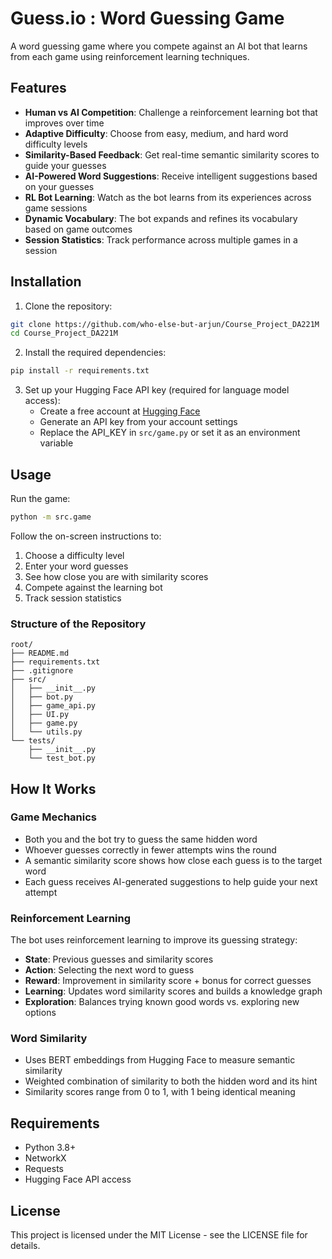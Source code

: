 # Guess.io : Word Guessing Game

A word guessing game where you compete against an AI bot that learns from each game using reinforcement learning techniques.

## Features

- **Human vs AI Competition**: Challenge a reinforcement learning bot that improves over time
- **Adaptive Difficulty**: Choose from easy, medium, and hard word difficulty levels
- **Similarity-Based Feedback**: Get real-time semantic similarity scores to guide your guesses
- **AI-Powered Word Suggestions**: Receive intelligent suggestions based on your guesses
- **RL Bot Learning**: Watch as the bot learns from its experiences across game sessions
- **Dynamic Vocabulary**: The bot expands and refines its vocabulary based on game outcomes
- **Session Statistics**: Track performance across multiple games in a session

## Installation

1. Clone the repository:
```bash
git clone https://github.com/who-else-but-arjun/Course_Project_DA221M
cd Course_Project_DA221M
```

2. Install the required dependencies:
```bash
pip install -r requirements.txt
```

3. Set up your Hugging Face API key (required for language model access):
   - Create a free account at [Hugging Face](https://huggingface.co/)
   - Generate an API key from your account settings
   - Replace the API_KEY in `src/game.py` or set it as an environment variable

## Usage

Run the game:
```bash
python -m src.game
```

Follow the on-screen instructions to:
1. Choose a difficulty level
2. Enter your word guesses
3. See how close you are with similarity scores
4. Compete against the learning bot
5. Track session statistics

### Structure of the Repository
```
root/
├── README.md
├── requirements.txt
├── .gitignore
├── src/
│   ├── __init__.py
│   ├── bot.py
│   ├── game_api.py
│   ├── UI.py
│   ├── game.py
│   └── utils.py
└── tests/
    ├── __init__.py
    └── test_bot.py   
```
## How It Works

### Game Mechanics
- Both you and the bot try to guess the same hidden word
- Whoever guesses correctly in fewer attempts wins the round
- A semantic similarity score shows how close each guess is to the target word
- Each guess receives AI-generated suggestions to help guide your next attempt

### Reinforcement Learning
The bot uses reinforcement learning to improve its guessing strategy:
- **State**: Previous guesses and similarity scores
- **Action**: Selecting the next word to guess
- **Reward**: Improvement in similarity score + bonus for correct guesses
- **Learning**: Updates word similarity scores and builds a knowledge graph
- **Exploration**: Balances trying known good words vs. exploring new options

### Word Similarity
- Uses BERT embeddings from Hugging Face to measure semantic similarity
- Weighted combination of similarity to both the hidden word and its hint
- Similarity scores range from 0 to 1, with 1 being identical meaning

## Requirements

- Python 3.8+
- NetworkX
- Requests
- Hugging Face API access

## License

This project is licensed under the MIT License - see the LICENSE file for details.

